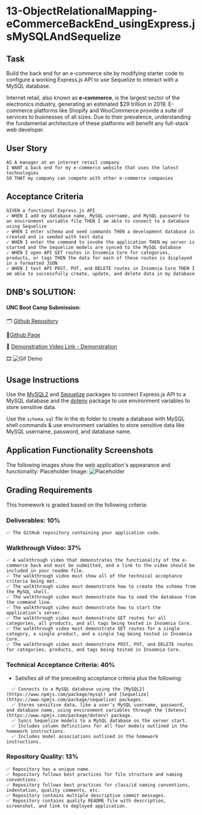# 13-ObjectRelationalMapping-eCommerceBackEnd_usingExpress.jsMySQLAndSequelize


## Task
Build the back end for an e-commerce site by modifying starter code to configure a working Express.js API to use Sequelize to interact with a MySQL database.

Internet retail, also known as **e-commerce**, is the largest sector of the electronics industry, generating an estimated $29 trillion in 2019. E-commerce platforms like Shopify and WooCommerce provide a suite of services to businesses of all sizes. Due to their prevalence, understanding the fundamental architecture of these platforms will benefit any full-stack web developer.


## User Story

```
AS A manager at an internet retail company
I WANT a back end for my e-commerce website that uses the latest technologies
SO THAT my company can compete with other e-commerce companies
```

## Acceptance Criteria

```
GIVEN a functional Express.js API
✓ WHEN I add my database name, MySQL username, and MySQL password to an environment variable file THEN I am able to connect to a database using Sequelize
✓ WHEN I enter schema and seed commands THEN a development database is created and is seeded with test data
✓ WHEN I enter the command to invoke the application THEN my server is started and the Sequelize models are synced to the MySQL database
✓ WHEN I open API GET routes in Insomnia Core for categories, products, or tags THEN the data for each of these routes is displayed in a formatted JSON
✓ WHEN I test API POST, PUT, and DELETE routes in Insomnia Core THEN I am able to successfully create, update, and delete data in my database
```

## DNB's SOLUTION:
#### UNC Boot Camp Submission: 
🗂️ [Github Repository](https://github.com/DionneNoellaBarretto/13-ObjectRelationalMapping-eCommerceBackEnd_usingExpress.jsMySQLAndSequelize)

📰[Github Page](https://dionnenoellabarretto.github.io/13-ObjectRelationalMapping-eCommerceBackEnd_usingExpress.jsMySQLAndSequelize/)

🎥 [Demonstration Video Link - Demonstration](https://drive.google.com/file/d/1Uh4gnhaJu52bZGt9QHCibVasnHWcKzmn/view?usp=sharing) 

🎞️ ![Gif Demo](./Assets/EmployeeContentManagementSystem_using_mysql-node.js.gif)


## Usage Instructions

Use the [MySQL2](https://www.npmjs.com/package/mysql2) and [Sequelize](https://www.npmjs.com/package/sequelize) packages to connect Express.js API to a MySQL database and the [dotenv](https://www.npmjs.com/package/dotenv) package to use environment variables to store sensitive data.

Use the `schema.sql` file in the `db` folder to create a database with MySQL shell commands & use environment variables to store sensitive data like MySQL username, password, and database name.

## Application Functionality Screenshots

The following images show the web application's appearance and functionality:
Placeholder Image: 
![Placeholder](./Assets/Placeholder.png)

## Grading Requirements

This homework is graded based on the following criteria: 

### Deliverables: 10%

```
✅ The GitHub repository containing your application code.
```

### Walkthrough Video: 37%
```
✅ A walkthrough video that demonstrates the functionality of the e-commerce back end must be submitted, and a link to the video should be included in your readme file.
✅ The walkthrough video must show all of the technical acceptance criteria being met.
✅ The walkthrough video must demonstrate how to create the schema from the MySQL shell.
✅ The walkthrough video must demonstrate how to seed the database from the command line.
✅ The walkthrough video must demonstrate how to start the application’s server.
✅ The walkthrough video must demonstrate GET routes for all categories, all products, and all tags being tested in Insomnia Core.
✅ The walkthrough video must demonstrate GET routes for a single category, a single product, and a single tag being tested in Insomnia Core.
✅ The walkthrough video must demonstrate POST, PUT, and DELETE routes for categories, products, and tags being tested in Insomnia Core.
```

### Technical Acceptance Criteria: 40%

* Satisfies all of the preceding acceptance criteria plus the following:
```
  ✅ Connects to a MySQL database using the [MySQL2](https://www.npmjs.com/package/mysql) and [Sequelize](https://www.npmjs.com/package/sequelize) packages.
  ✅ Stores sensitive data, like a user’s MySQL username, password, and database name, using environment variables through the [dotenv](https://www.npmjs.com/package/dotenv) package.
  ✅ Syncs Sequelize models to a MySQL database on the server start.
  ✅ Includes column definitions for all four models outlined in the homework instructions.
  ✅ Includes model associations outlined in the homework instructions.
```

### Repository Quality: 13%
```
✅ Repository has a unique name.
✅ Repository follows best practices for file structure and naming conventions.
✅ Repository follows best practices for class/id naming conventions, indentation, quality comments, etc.
✅ Repository contains multiple descriptive commit messages.
✅ Repository contains quality README file with description, screenshot, and link to deployed application.
```
